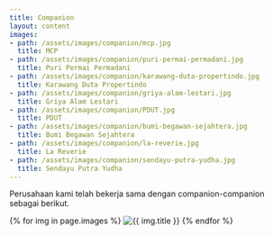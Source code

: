 ```yaml
---
title: Companion
layout: content
images:
- path: /assets/images/companion/mcp.jpg
  title: MCP
- path: /assets/images/companion/puri-permai-permadani.jpg
  title: Puri Permai Permadani
- path: /assets/images/companion/karawang-duta-propertindo.jpg
  title: Karawang Duta Propertindo
- path: /assets/images/companion/griya-alam-lestari.jpg
  title: Griya Alam Lestari
- path: /assets/images/companion/PDUT.jpg
  title: PDUT
- path: /assets/images/companion/bumi-begawan-sejahtera.jpg
  title: Bumi Begawan Sejahtera
- path: /assets/images/companion/la-reverie.jpg
  title: La Reverie
- path: /assets/images/companion/sendayu-putra-yudha.jpg
  title: Sendayu Putra Yudha
---
```


<p>Perusahaan kami telah bekerja sama dengan companion-companion sebagai berikut.</p>

<div class="picture">
    {% for img in page.images %}
            <img src=" {{ img.path }} " alt=" {{ img.title }} ">
    {% endfor %}
</div>